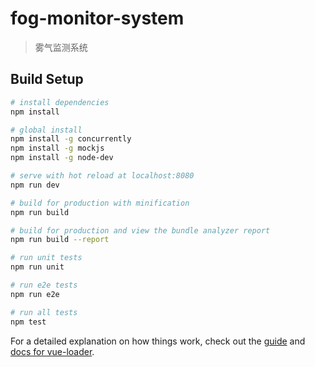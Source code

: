 # fog-monitor-system

> 雾气监测系统

## Build Setup

``` bash
# install dependencies
npm install

# global install
npm install -g concurrently
npm install -g mockjs
npm install -g node-dev

# serve with hot reload at localhost:8080
npm run dev

# build for production with minification
npm run build

# build for production and view the bundle analyzer report
npm run build --report

# run unit tests
npm run unit

# run e2e tests
npm run e2e

# run all tests
npm test
```

For a detailed explanation on how things work, check out the [guide](http://vuejs-templates.github.io/webpack/) and [docs for vue-loader](http://vuejs.github.io/vue-loader).
